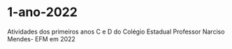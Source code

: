 # 1-ano-2022
Atividades dos primeiros anos C e D do Colégio Estadual Professor Narciso Mendes- EFM em 2022
